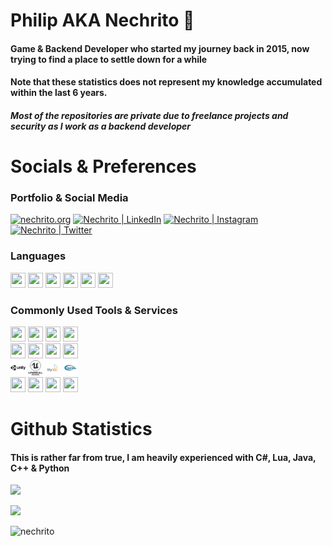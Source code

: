 
<h1 align="left">Philip AKA Nechrito 🎉
    <!-- <img src="https://visitor-badge.glitch.me/badge?page_id=nechrito.visitor-badge"/> -->
</h1>
<p>
    <h4>Game & Backend Developer who started my journey back in 2015, now trying to find a place to settle down for a while</h4>
    <p>
        <h4><strong>Note</strong> that these statistics does not represent my knowledge accumulated within the last 6 years.</h4>
        <h4><em>Most of the repositories are private due to freelance projects and security as I work as a backend developer</em></h4>
    </p>
</p> 

# Socials & Preferences

### Portfolio & Social Media

[<img height="24" width="24" alt="nechrito.org" src="https://cdn.iconscout.com/icon/free/png-64/internet-2359147-1971067.png" />][website]
[<img height="24" width="24" alt="Nechrito | LinkedIn" src="https://cdn.iconscout.com/icon/free/png-64/linkedin-208-916919.png" />][linkedin]
[<img height="24" width="24" alt="Nechrito | Instagram" src="https://cdn.iconscout.com/icon/free/png-64/instagram-188-498425.png" />][instagram]
[<img height="24" width="24" alt="Nechrito | Twitter" src="https://cdn.iconscout.com/icon/free/png-64/twitter-241-721979.png" />][twitter]

### Languages

<img height="24" width="24" src="https://cdn.iconscout.com/icon/free/png-64/csharp-1-1175241.png" />
<img height="24" width="24" src="https://cdn.iconscout.com/icon/free/png-64/cplusplus-3521365-2944809.png" />
<img height="24" width="24" src="https://cdn.iconscout.com/icon/free/png-64/python-3628999-3030224.png" />
<img height="24" width="24" src="https://cdn.iconscout.com/icon/free/png-64/lua-3521554-2944972.png" />
<img height="24" width="24" src="https://cdn.iconscout.com/icon/free/png-64/java-3628857-3029997.png" />
<img height="24" width="24" src="https://cdn.iconscout.com/icon/free/png-64/swift-282412.png" />

### Commonly Used Tools & Services

<img height="24" width="24" src="https://cdn.iconscout.com/icon/free/png-64/github-40-432516.png" />
<img height="24" width="24" src="https://cdn.iconscout.com/icon/free/png-64/git-225996.png" />
<img height="24" width="24" src="https://cdn.iconscout.com/icon/free/png-64/cmake-3521346-2944790.png" />
<img height="24" width="24" src="https://cdn.iconscout.com/icon/free/png-64/microsoft-dotnet-1175177.png" />

<br />

<img height="24" width="24" src="https://cdn.iconscout.com/icon/free/png-64/azure-devops-3628645-3029870.png" />
<img height="24" width="24" src="https://cdn.iconscout.com/icon/free/png-64/azure-1-190761.png" />
<img height="24" width="24" src="https://cdn.iconscout.com/icon/free/png-64/azure-1868965-1583129.png" />
<img height="24" width="24" src="https://cdn.iconscout.com/icon/free/png-64/npm-1767905-1502158.png"  />

<br />

<img height="24" width="24" src="https://raw.githubusercontent.com/github/explore/80688e429a7d4ef2fca1e82350fe8e3517d3494d/topics/unity/unity.png"/>
<img height="24" width="24" src="https://raw.githubusercontent.com/github/explore/80688e429a7d4ef2fca1e82350fe8e3517d3494d/topics/unreal-engine/unreal-engine.png"/>
<img height="24" width="24" src="https://raw.githubusercontent.com/github/explore/80688e429a7d4ef2fca1e82350fe8e3517d3494d/topics/mysql/mysql.png"/>
<img height="24" width="24" src="https://raw.githubusercontent.com/github/explore/80688e429a7d4ef2fca1e82350fe8e3517d3494d/topics/opengl/opengl.png" />

<br />

<img height="24" width="24" src="https://unpkg.com/simple-icons@v5/icons/vulkan.svg"/>
<img height="24" width="24" src="https://cdn.iconscout.com/icon/free/png-64/ios-apple-572947.png"/>
<img height="24" width="24" src="https://cdn.iconscout.com/icon/free/png-64/android-247-1175275.png" />
<img height="24" width="24" src="https://cdn.iconscout.com/icon/free/png-64/oculus-3521617-2945061.png"/>

<br />

# Github Statistics

<!-- Colors -->
<!-- dark, radical, merko, gruvbox, tokyonight, onedark, cobalt, synthwave, highcontrast, dracula -->
<!-- &hide=stars,commits,prs,issues,contribs -->

<p>
    <!-- Most used languages -->
    <h4>This is rather far from true, I am heavily experienced with C#, Lua, Java, C++ & Python</h4>
    <p>
        <img width=530 src="https://github-readme-stats-nechrito.vercel.app/api/top-langs?username=Nechrito&theme=dracula&count_private=true&include_all_commits=true&card_width=530&langs_count=10&layout=compact"/>
    </p>
</p>

<p>
    <!-- Github Stats -->
    <img width=530 src="https://github-readme-stats-nechrito.vercel.app/api?username=Nechrito&count_private=true&theme=dracula&show_icons=true&include_all_commits=true">
</p>

<p>
    <!-- Github Contributions -->
    <img width=530 src="https://github-readme-streak-stats.herokuapp.com/?user=nechrito&theme=dracula" alt="nechrito" />
</p>

[website]:   http://nechrito.org/
[twitter]:   https://twitter.com/N3chrito
[instagram]: https://instagram.com/Hobbygroggare
[linkedin]:  https://www.linkedin.com/in/philip-lindh-599707199/